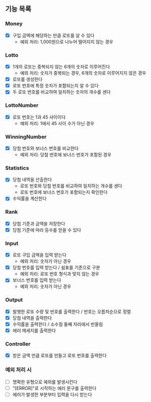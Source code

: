 ## 기능 목록

### Money
- [x] 구입 금액에 해당하는 만큼 로또를 살 수 있다
  - 예외 처리: 1,000원으로 나누어 떨어지지 않는 경우

### Lotto
- [x] 1개의 로또는 중복되지 않는 6개의 숫자로 이루어진다
  - 예외 처리: 숫자가 중복되는 경우, 6개의 숫자로 이루어지지 않은 경우
- [x] 로또를 생성한다
- [x] 로또 번호에 특정 숫자가 포함되는지 알 수 있다
- [x] 두 로또 번호를 비교하여 일치하는 숫자의 개수를 센다

### LottoNumber
- [x] 로또 번호는 1과 45 사이이다
  - 예외 처리: 1에서 45 사이 수가 아닌 경우

### WinningNumber
- [x] 당첨 번호와 보너스 번호를 비교한다
  - 예외 처리: 당첨 번호에 보너스 번호가 포함된 경우

### Statistics
- [x] 당첨 내역을 산출한다
  - 로또 번호와 당첨 번호를 비교하여 일치하는 개수를 센다
  - 로또 번호에 보너스 번호가 포함되는지 확인한다
- [x] 수익률을 계산한다

### Rank
- [x] 당첨 기준과 금액을 저장한다
- [x] 당첨 기준에 따라 등수를 얻을 수 있다

### Input
- [x] 로또 구입 금액을 입력 받는다
  - 예외 처리: 숫자가 아닌 경우
- [x] 당첨 번호를 입력 받는다 / 쉼표를 기준으로 구분
  - 예외 처리: 로또 번호 형식과 맞지 않는 경우
- [x] 보너스 번호를 입력 받는다
  - 예외 처리: 숫자가 아닌 경우

### Output
- [x] 발행한 로또 수량 및 번호를 출력한다 / 번호는 오름차순으로 정렬
- [x] 당첨 내역을 출력한다
- [x] 수익률을 출력한다 / 소수점 둘째 자리에서 반올림
- [x] 에러 메세지를 출력한다

### Controller
- [x] 받은 금액 만큼 로또를 만들고 로또 번호를 출력한다

### 예외 처리 시
- [ ] 명확한 유형으로 예외를 발생시킨다
- [ ] "[ERROR]"로 시작하는 에러 문구를 출력한다
- [ ] 에러가 발생한 부분부터 입력을 다시 받는다